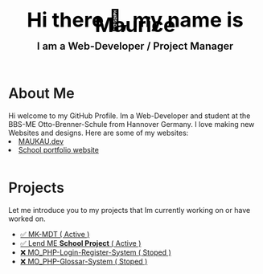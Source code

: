 <html style="font-size: 30px">
<div align="center" style="background-image: url('https://github.com/MauriceHandwerker/MauriceHandwerker/blob/main/imgs/1667999671291.jpg'); background-size: cover; height: 140px; text-align: center; align-items: center; color: black; font-size: 20px; font-weight: 600; line-height: 20px; padding-top: 60px">
<h1 style="line-height: 10px; font-weight: 700;">Hi there 👋, my name is Maurice</h1>
  I am a Web-Developer / Project Manager
</div>

<div style="margin-top:50px;">
<h1 style="font-weight: 600;">About Me</h1>
Hi welcome to my GitHub Profile. Im a Web-Developer and student at the BBS-ME Otto-Brenner-Schule from Hannover Germany.
I love making new Websites and designs.
Here are some of my websites:
<li><a href="https://maukau.dev/">MAUKAU.dev</a></li>
<li><a href="http://bfi.bbs-me.org:1589">School portfolio website</a></li>
</div>

<div style="margin-top:50px;">
<h1 style="font-weight: 600;">Projects</h1>
Let me introduce you to my projects that Im currently working on or have worked on.

<ul>
  <li><a href="https://github.com/MauriceHandwerker/MK-MDT">✅ MK-MDT ( Active )</a></li>
  <li><a href="http://bfi.bbs-me.org:1587">✅ Lend ME <b>School Project</b> ( Active )</a></li>
  <li><a href="https://github.com/MauriceHandwerker/MO_PHP-Login-Register-System">❌ MO_PHP-Login-Register-System ( Stoped )</a></li>
  <li><a href="https://github.com/MauriceHandwerker/MO_PHP-Glossar-System">❌ MO_PHP-Glossar-System ( Stoped )</a></li>
</ul>
</div>
</html>

